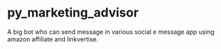 # py_marketing_advisor
A big bot who can send message in various social e message app using amazon affiliate and linkvertise.
